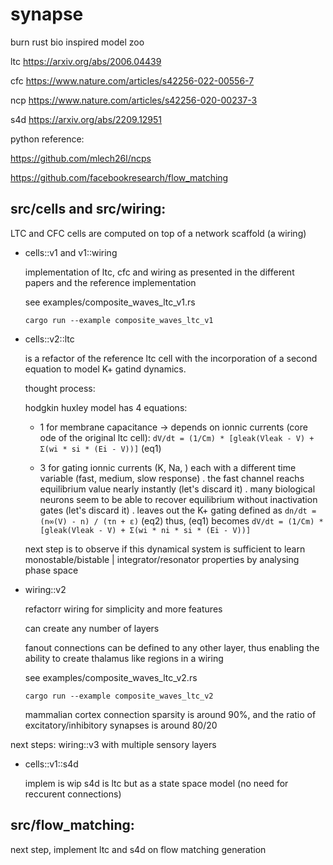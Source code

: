 # synapse

burn rust bio inspired model zoo

ltc https://arxiv.org/abs/2006.04439

cfc https://www.nature.com/articles/s42256-022-00556-7

ncp https://www.nature.com/articles/s42256-020-00237-3

s4d https://arxiv.org/abs/2209.12951


python reference:

https://github.com/mlech26l/ncps

https://github.com/facebookresearch/flow_matching


## src/cells and src/wiring:

LTC and CFC cells are computed on top of a network scaffold (a wiring)

- cells::v1 and v1::wiring

  implementation of ltc, cfc and wiring as presented in the different papers and the reference implementation
  
  see examples/composite_waves_ltc_v1.rs
  
  ```cargo run --example composite_waves_ltc_v1```

- cells::v2::ltc

    is a refactor of the reference ltc cell with the incorporation of a second equation to model K+ gatind dynamics.
  
    thought process:
  
    hodgkin huxley model has 4 equations:
  
    - 1 for membrane capacitance -> depends on ionnic currents (core ode of the original ltc cell): ```dV/dt = (1/Cm) * [gleak(Vleak - V) + Σ(wi * si * (Ei - V))]``` (eq1)
  
    - 3 for gating ionnic currents (K, Na, ) each with a different time variable (fast, medium, slow response)
            . the fast channel reachs equilibrium value nearly instantly (let's discard it)
            . many biological neurons seem to be able to recover equilibrium without inactivation gates (let's discard it)
            . leaves out the K+ gating defined as ```dn/dt = (n∞(V) - n) / (τn + ε)``` (eq2)
            thus, (eq1) becomes ```dV/dt = (1/Cm) * [gleak(Vleak - V) + Σ(wi * ni * si * (Ei - V))]```
      
    next step is to observe if this dynamical system is sufficient to learn monostable/bistable | integrator/resonator properties by analysing phase space

- wiring::v2

    refactorr wiring for simplicity and more features
  
    can create any number of layers

    fanout connections can be defined to any other layer, thus enabling the ability to create thalamus like regions in a wiring

    see examples/composite_waves_ltc_v2.rs
  
    ```cargo run --example composite_waves_ltc_v2```

    mammalian cortex connection sparsity is around 90%, and the ratio of excitatory/inhibitory synapses is around 80/20

next steps:
wiring::v3 with multiple sensory layers



- cells::v1::s4d

  implem is wip
  s4d is ltc but as a state space model (no need for reccurent connections)


## src/flow_matching:

next step, implement ltc and s4d on flow matching generation
